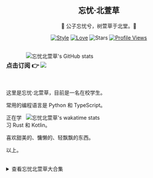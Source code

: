 <div align="center">

## 忘忧·北萱草
  
🌟 公子忘忧兮，树萱草于北堂。🌟 

[![Style](https://img.shields.io/badge/Style-%E5%BF%98%E5%BF%A7%E5%8C%97%E8%90%B1%E8%8D%89-8e48ff)](https://github.com/Wybxc)
[![Love](https://img.shields.io/badge/Love-100%25!-ff69b4)](https://monthly.wybxc.cc)
![Stars](https://img.shields.io/github/stars/Wybxc?affiliations=OWNER%2CCOLLABORATOR&label=Stars)
[![Profile Views](https://komarev.com/ghpvc/?username=Wybxc&color=green)](https://github.com/Wybxc)

</div>

<br/>

<a href="https://github.com/Wybxc/Wybxc">
<img align="right" width="450px" src="https://github-readme-stats-lilac-ten.vercel.app/api?username=Wybxc&show_icons=true" alt="忘忧北萱草's GitHub stats" />
</a>

### 点击订阅 👉 <a href="https://monthly.wybxc.cc/"><img src="https://img.shields.io/badge/%E6%9C%80%E6%96%B0%E6%9C%80%E7%83%AD-%E5%BF%98%E5%BF%A7%E5%8C%97%E8%90%B1%E8%8D%89%E6%9C%88%E5%88%8A-3f5bd4?style=flat-square&labelColor=d75fa5" height="30px" /></a>

<br />

这里是忘忧·北萱草，目前是一名在校学生。

常用的编程语言是 Python 和 TypeScript。

<a href="https://github.com/Wybxc/Wybxc">
<img align="right" width="450px" src="https://github-readme-stats-lilac-ten.vercel.app/api/wakatime?username=wybxc&layout=compact&langs_count=8&custom_title=Most+Used+Languages" alt="忘忧北萱草's wakatime stats"/>
</a>

正在学习 Rust 和 Kotlin。

喜欢甜美的、慵懒的、轻飘飘的东西。

以上。

<br />

<details>
  <summary>查看忘忧北萱草大合集</summary>
  <a href="https://github.com/Wybxc/metrics"><img src="https://github.com/Wybxc/metrics/raw/main/github-metrics.svg" alt="metrics" width="100%" /></a>
</details>

